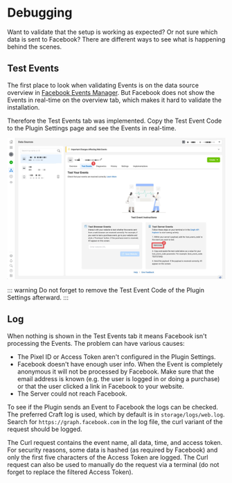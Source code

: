 # Debugging

Want to validate that the setup is working as expected? Or not sure which data is sent to Facebook? There are different ways to see what is happening behind the scenes.


## Test Events

The first place to look when validating Events is on the data source overview in [Facebook Events Manager](https://facebook.com/events_manager). But Facebook does not show the Events in real-time on the overview tab, which makes it hard to validate the installation.

Therefore the Test Events tab was implemented. Copy the Test Event Code to the Plugin Settings page and see the Events in real-time.

![Screenshot](../assets/facebook-events-manager-test-code.jpg)

::: warning
Do not forget to remove the Test Event Code of the Plugin Settings afterward.
:::


## Log

When nothing is shown in the Test Events tab it means Facebook isn't processing the Events. The problem can have various causes:

- The Pixel ID or Access Token aren't configured in the Plugin Settings.
- Facebook doesn't have enough user info. When the Event is completely anonymous it will not be processed by Facebook. Make sure that the email address is known (e.g. the user is logged in or doing a purchase) or that the user clicked a link in Facebook to your website.
- The Server could not reach Facebook.

To see if the Plugin sends an Event to Facebook the logs can be checked. The preferred Craft log is used, which by default is in `storage/logs/web.log`. Search for `https://graph.facebook.com` in the log file, the curl variant of the request should be logged.

The Curl request contains the event name, all data, time, and access token. For security reasons, some data is hashed (as required by Facebook) and only the first five characters of the Access Token are logged. The Curl request can also be used to manually do the request via a terminal (do not forget to replace the filtered Access Token).
